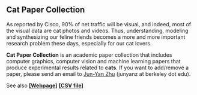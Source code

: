 ## Cat Paper Collection

As reported by Cisco, 90% of net traffic will be visual, and indeed, most of the visual data are cat photos and videos. Thus, understanding, modeling and synthesizing our feline friends becomes a more and more important research problem these days, especially for our cat lovers.

**Cat Paper Collection** is an academic paper collection that includes computer graphics, computer vision and machine learning papers that produce experimental results related to **cats**. If you want to add/remove a paper, please send an email to [Jun-Yan Zhu](http://www.eecs.berkeley.edu/~junyanz/) (junyanz at berkeley dot edu).


See also **[[Webpage]](http://people.eecs.berkeley.edu/~junyanz/cat/cat_papers.html)**  **[[CSV file]](https://github.com/junyanz/CatPapers/blob/master/data/reference.csv)**

